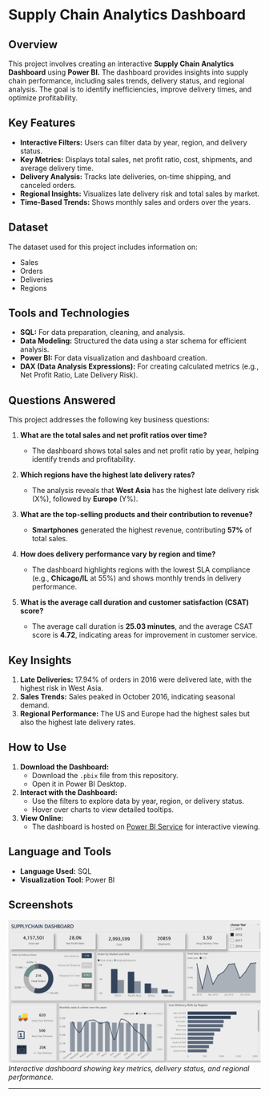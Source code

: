 # Supply Chain Analytics Dashboard

## Overview
This project involves creating an interactive **Supply Chain Analytics Dashboard** using **Power BI.** The dashboard provides insights into supply chain performance, including sales trends, delivery status, and regional analysis. The goal is to identify inefficiencies, improve delivery times, and optimize profitability.

## Key Features
- **Interactive Filters:** Users can filter data by year, region, and delivery status.
- **Key Metrics:** Displays total sales, net profit ratio, cost, shipments, and average delivery time.
- **Delivery Analysis:** Tracks late deliveries, on-time shipping, and canceled orders.
- **Regional Insights:** Visualizes late delivery risk and total sales by market.
- **Time-Based Trends:** Shows monthly sales and orders over the years.

## Dataset
The dataset used for this project includes information on:
- Sales
- Orders
- Deliveries
- Regions

## Tools and Technologies
- **SQL:** For data preparation, cleaning, and analysis.
- **Data Modeling:** Structured the data using a star schema for efficient analysis.
- **Power BI:** For data visualization and dashboard creation.
- **DAX (Data Analysis Expressions):** For creating calculated metrics (e.g., Net Profit Ratio, Late Delivery Risk).

## Questions Answered
This project addresses the following key business questions:
1. **What are the total sales and net profit ratios over time?**
   - The dashboard shows total sales and net profit ratio by year, helping identify trends and profitability.
   
2. **Which regions have the highest late delivery rates?**
   - The analysis reveals that **West Asia** has the highest late delivery risk (X%), followed by **Europe** (Y%).

3. **What are the top-selling products and their contribution to revenue?**
   - **Smartphones** generated the highest revenue, contributing **57%** of total sales.

4. **How does delivery performance vary by region and time?**
   - The dashboard highlights regions with the lowest SLA compliance (e.g., **Chicago/IL** at 55%) and shows monthly trends in delivery performance.

5. **What is the average call duration and customer satisfaction (CSAT) score?**
   - The average call duration is **25.03 minutes**, and the average CSAT score is **4.72**, indicating areas for improvement in customer service.

## Key Insights
1. **Late Deliveries:** 17.94% of orders in 2016 were delivered late, with the highest risk in West Asia.
2. **Sales Trends:** Sales peaked in October 2016, indicating seasonal demand.
3. **Regional Performance:** The US and Europe had the highest sales but also the highest late delivery rates.

## How to Use
1. **Download the Dashboard:**
   - Download the `.pbix` file from this repository.
   - Open it in Power BI Desktop.
2. **Interact with the Dashboard:**
   - Use the filters to explore data by year, region, or delivery status.
   - Hover over charts to view detailed tooltips.
3. **View Online:**
   - The dashboard is hosted on [Power BI Service](https://app.powerbi.com/groups/me/reports/7a653b7d-227b-4897-84b8-2311015eb323/177996cd87603285f7af?experience=power-bi) for interactive viewing.

## Language and Tools
- **Language Used:** SQL
- **Visualization Tool:** Power BI

## Screenshots
![Screenshot of the Dashboard](https://github.com/SALHASAID/SUPPLYCHAIN-ANALYSIS/blob/main/Screenshot%202024-07-06%20015332.png)
*Interactive dashboard showing key metrics, delivery status, and regional performance.*

---
